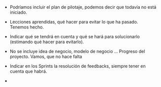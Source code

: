 * Podríamos incluir el plan de pilotaje, podemos decir que todavía no está iniciado.
* Lecciones aprendidas, qué hacer para evitar lo que ha pasado. Tenemos hecho.
* Indicar qué se tendrá en cuenta y qué se hará para solucionarlo (estimando qué hacer para evitarlo).
* No se incluye idea de negocio, modelo de negocio ... Progreso del proyecto. Vamos, que no hace falta
* Indicar en los Sprints la resolución de feedbacks, siempre tener en cuenta que habrá.

* 